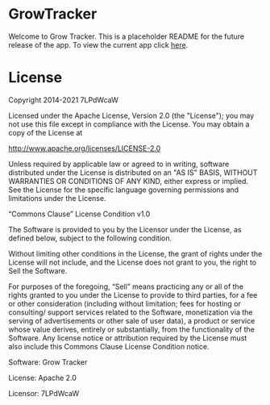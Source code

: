 # GrowTracker

Welcome to Grow Tracker. This is a placeholder README for the future release of the app. To view the current app click [here](https://github.com/7LPdWcaW/GrowTracker-Android/tree/master).

# License

Copyright 2014-2021 7LPdWcaW

Licensed under the Apache License, Version 2.0 (the "License");
you may not use this file except in compliance with the License.
You may obtain a copy of the License at

   http://www.apache.org/licenses/LICENSE-2.0

Unless required by applicable law or agreed to in writing, software
distributed under the License is distributed on an "AS IS" BASIS,
WITHOUT WARRANTIES OR CONDITIONS OF ANY KIND, either express or implied.
See the License for the specific language governing permissions and
limitations under the License.

“Commons Clause” License Condition v1.0

The Software is provided to you by the Licensor under the License,
as defined below, subject to the following condition.

Without limiting other conditions in the License, the grant of rights
under the License will not include, and the License does not grant to you,
the right to Sell the Software.

For purposes of the foregoing, “Sell” means practicing any or all of
the rights granted to you under the License to provide to third parties,
for a fee or other consideration (including without limitation; fees for
hosting or consulting/ support services related to the Software, monetization via
the serving of advertisements or other sale of user data), a
product or service whose value derives, entirely or substantially,
from the functionality of the Software. Any license notice or
attribution required by the License must also include this
Commons Clause License Condition notice.

Software: Grow Tracker

License: Apache 2.0

Licensor: 7LPdWcaW